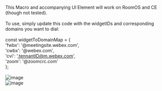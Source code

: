 This Macro and accompanying UI Element will work on RoomOS and CE (though not tested).<br>
<br>
To use, simply update this code with the widgetIDs and corresponding domains you want to dial:<br>
<br>
const widgetToDomainMap = {<br>
  'fwbx': '@meetingsite.webex.com',<br>
  'cwbx': '@webex.com',<br>
  'cvi': '.tennantID@m.webex.com',<br>
  'zoom': '@zoomcrc.com'<br>
};<br>
<br>
![image](https://github.com/user-attachments/assets/01ce04df-147a-40aa-9131-005b839b1a8c)
<br>
![image](https://github.com/user-attachments/assets/b0fd08e7-c114-4cab-8f5d-7b613feb15de)

